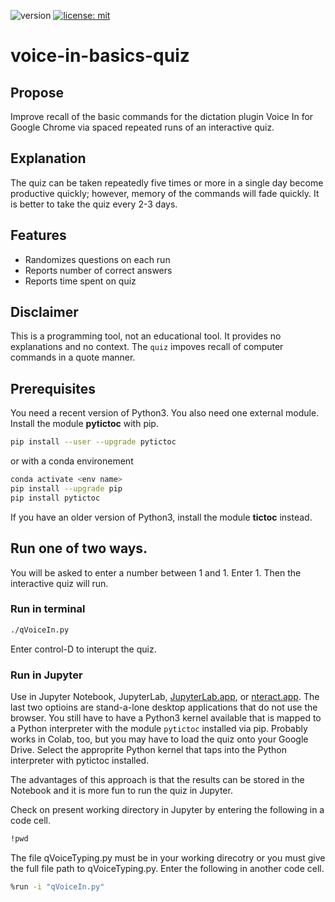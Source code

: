 ![version](https://img.shields.io/static/v1?label=voice-in-basics-quiz&message=0.5&color=brightcolor)
[![license: mit](https://img.shields.io/badge/license-mit-blue.svg)](https://opensource.org/licenses/mit)


# voice-in-basics-quiz

## Propose
Improve recall of the basic commands for the dictation plugin Voice In for Google Chrome via spaced repeated runs of an interactive quiz.

## Explanation
The quiz can be taken repeatedly five times or more in a single day become productive quickly; however, memory of the commands will fade quickly.
It is better to take the quiz every 2-3 days.

## Features
- Randomizes questions on each run
- Reports number of correct answers
- Reports time spent on quiz

## Disclaimer
This is a programming tool, not an educational tool.
It provides no explanations and no context.
The `quiz` impoves recall of computer commands in a quote manner.


## Prerequisites
You need a recent version of Python3.
You also need one external module.
Install the module **pytictoc** with pip.

```bash
pip install --user --upgrade pytictoc
```

or with a conda environement

```bash
conda activate <env name>
pip install --upgrade pip 
pip install pytictoc
```

If you have an older version of Python3, install the module **tictoc** instead.

## Run one of two ways.
You will be asked to enter a number between 1 and 1. Enter 1.
Then the interactive quiz will run.

### Run in terminal

```bash
./qVoiceIn.py
```

Enter control-D to interupt the quiz.

### Run in Jupyter
Use in Jupyter Notebook, JupyterLab, [JupyterLab.app](https://blog.jupyter.org/jupyterlab-desktop-app-now-available-b8b661b17e9a), or [nteract.app](https://nteract.io/).
The last two optioins are stand-a-lone desktop applications that do not use the browser.
You still have to have a Python3 kernel available that is mapped to a Python interpreter with the module `pytictoc` installed via pip.
Probably works in Colab, too, but you may have to load the quiz onto your Google Drive.
Select the approprite Python kernel that taps into the Python interpreter with pytictoc installed.

The advantages of this approach is that the results can be stored in the Notebook and it is more fun to run the quiz in Jupyter.

Check on present working directory in Jupyter by entering the following in a code cell.

```bash
!pwd
```

The file qVoiceTyping.py must be in your working direcotry or you must give the full file path to qVoiceTyping.py.
Enter the following in another code cell.

```bash
%run -i "qVoiceIn.py"
```
